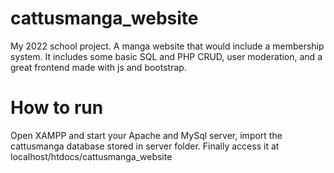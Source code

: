 # cattusmanga_website
My 2022 school project. A manga website that would include a membership system. It includes some basic SQL and PHP CRUD, user moderation, and a great frontend made with js and bootstrap.


# How to run
Open XAMPP and start your Apache and MySql server, import the cattusmanga database stored in server folder. Finally access it at localhost/htdocs/cattusmanga_website
